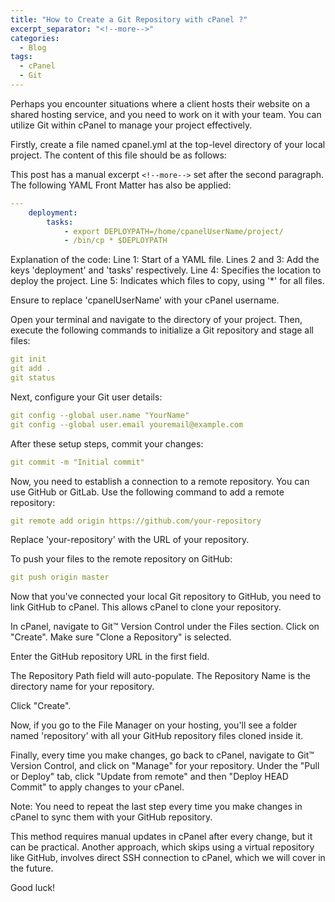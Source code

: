 ```yaml
---
title: "How to Create a Git Repository with cPanel ?"
excerpt_separator: "<!--more-->"
categories:
  - Blog
tags:
  - cPanel
  - Git
---
```


Perhaps you encounter situations where a client hosts their website on a shared hosting service, and you need to work on it with your team. You can utilize Git within cPanel to manage your project effectively.

Firstly, create a file named cpanel.yml at the top-level directory of your local project. The content of this file should be as follows:

<!--more-->

This post has a manual excerpt `<!--more-->` set after the second paragraph. The following YAML Front Matter has also be applied:

```yaml
---
    deployment:
        tasks:
            - export DEPLOYPATH=/home/cpanelUserName/project/
            - /bin/cp * $DEPLOYPATH
```

Explanation of the code:
Line 1: Start of a YAML file.
Lines 2 and 3: Add the keys 'deployment' and 'tasks' respectively.
Line 4: Specifies the location to deploy the project.
Line 5: Indicates which files to copy, using '*' for all files.

Ensure to replace 'cpanelUserName' with your cPanel username.


Open your terminal and navigate to the directory of your project. Then, execute the following commands to initialize a Git repository and stage all files:
```yaml
git init
git add .
git status
```

Next, configure your Git user details:
```yaml
git config --global user.name "YourName"
git config --global user.email youremail@example.com 
```

After these setup steps, commit your changes:
```yaml
git commit -m "Initial commit"
```

Now, you need to establish a connection to a remote repository. You can use GitHub or GitLab. Use the following command to add a remote repository:
```yaml
git remote add origin https://github.com/your-repository
```

Replace 'your-repository' with the URL of your repository.


To push your files to the remote repository on GitHub:
```yaml
git push origin master
```

Now that you've connected your local Git repository to GitHub, you need to link GitHub to cPanel. This allows cPanel to clone your repository.

In cPanel, navigate to Git™ Version Control under the Files section. Click on "Create". Make sure "Clone a Repository" is selected.

Enter the GitHub repository URL in the first field.

The Repository Path field will auto-populate. The Repository Name is the directory name for your repository.

Click "Create".

Now, if you go to the File Manager on your hosting, you'll see a folder named 'repository' with all your GitHub repository files cloned inside it.

Finally, every time you make changes, go back to cPanel, navigate to Git™ Version Control, and click on "Manage" for your repository. Under the "Pull or Deploy" tab, click "Update from remote" and then "Deploy HEAD Commit" to apply changes to your cPanel.

Note: You need to repeat the last step every time you make changes in cPanel to sync them with your GitHub repository.

This method requires manual updates in cPanel after every change, but it can be practical. Another approach, which skips using a virtual repository like GitHub, involves direct SSH connection to cPanel, which we will cover in the future.

Good luck!
